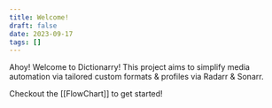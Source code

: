 ```yaml
---
title: Welcome!
draft: false
date: 2023-09-17
tags: []
---
```

Ahoy! Welcome to Dictionarry! This project aims to simplify media automation via tailored custom formats & profiles via Radarr & Sonarr.

Checkout the [[FlowChart]] to get started!
